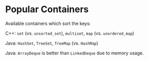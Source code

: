 # Popular Containers

Available containers which sort the keys:

C++: `set` (vs. `unsorted_set`), `multiset`, `map` (vs. `unordered_map`)

Java: `HashSet`, `TreeSet`, `TreeMap` (vs. `HashMap`)

Java: `ArrayDeque` is better than `LinkedDeque` due to memory usage.
